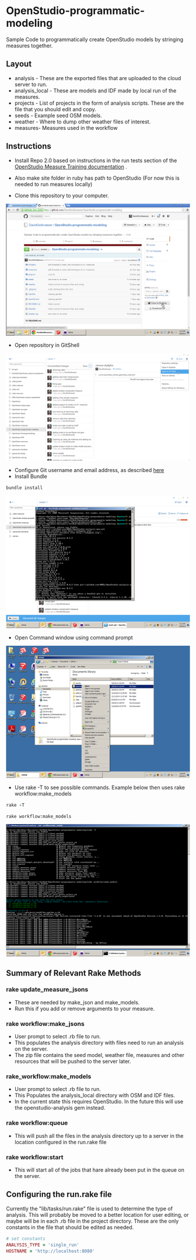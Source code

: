 # OpenStudio-programmatic-modeling
Sample Code to programmatically create OpenStudio models by stringing measures together.



## Layout
* analysis - These are the exported files that are uploaded to the cloud server to run.
* analysis_local - These are models and IDF made by local run of the measures.
* projects - List of projects in the form of analysis scripts. These are the file that you should edit and copy.
* seeds - Example seed OSM models.
* weather - Where to dump other weather files of interest.
* measures- Measures used in the workflow

## Instructions

* Install Repo 2.0 based on instructions in the run tests section of the [OpenStudio Measure Training documentation](http://nrel.github.io/OpenStudio-user-documentation/measures/measure_writing_guide/#running-the-measure-tests) .
* Also make site folder in ruby has path to OpenStudio (For now this is needed to run measures locally)

* Clone this repository to your computer.

![Clone Repository](docs/img/clone_repo.png)


* Open repository in GitShell

![Configure](docs/img/open_in_git_shell.png)


* Configure Git username and email address, as described [here](https://help.github.com/articles/set-up-git/)
* Install Bundle

```ruby
bundle install
```

![Configure](docs/img/git_config_bundle_install.png)


* Open Command window using command prompt

![Configure](docs/img/open_command_window_here.png)


* Use rake -T to see possible commands. Example below then uses rake workflow:make_models

```ruby
rake -T
```

```
rake workflow:make_models
```


![Configure](docs/img/rake_t.png)

## Summary of Relevant Rake Methods

### rake update_measure_jsons
* These are needed by make_json and make_models.
* Run this if you add or remove arguments to your measure.

### rake workflow:make_jsons
* User prompt to select .rb file to run.
* This populates the analysis directory with files need to run an analysis on the server.
* The zip file contains the seed model, weather file, measures and other resources that will be pushed to the server later.

### rake_workflow:make_models
* User prompt to select .rb file to run.
* This Populates the analysis_local directory with OSM and IDF files.
* In the current state this requires OpenStudio. In the future this will use the openstudio-analysis gem instead.

### rake workflow:queue
* This will push all the files in the analysis directory up to a server in the location configured in the run.rake file

### rake workflow:start
* This will start all of the jobs that hare already been put in the queue on the server.

## Configuring the run.rake file
Currently the "lib/tasks/run.rake" file is used to determine the type of analysis. This will probably be moved to a better location for user editing, or maybe will be in each .rb file in the project directory. These are the only constants in the file that should be edited as needed.

```ruby
# set constants
ANALYSIS_TYPE = 'single_run'
HOSTNAME = 'http://localhost:8080'
```